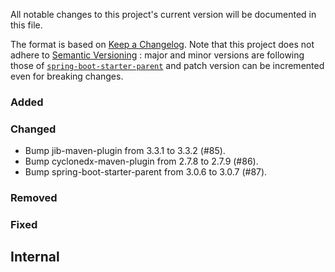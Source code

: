 All notable changes to this project's current version will be documented in this file.

The format is based on [Keep a Changelog](https://keepachangelog.com/en/1.0.0/). Note that
this project does not adhere to [Semantic Versioning](https://semver.org/spec/v2.0.0.html)
: major and minor versions are following those of
[`spring-boot-starter-parent`](https://spring.io/projects/spring-boot) and patch version
can be incremented even for breaking changes.

### Added

### Changed

- Bump jib-maven-plugin from 3.3.1 to 3.3.2 (#85).
- Bump cyclonedx-maven-plugin from 2.7.8 to 2.7.9 (#86).
- Bump spring-boot-starter-parent from 3.0.6 to 3.0.7 (#87).

### Removed

### Fixed

## Internal
